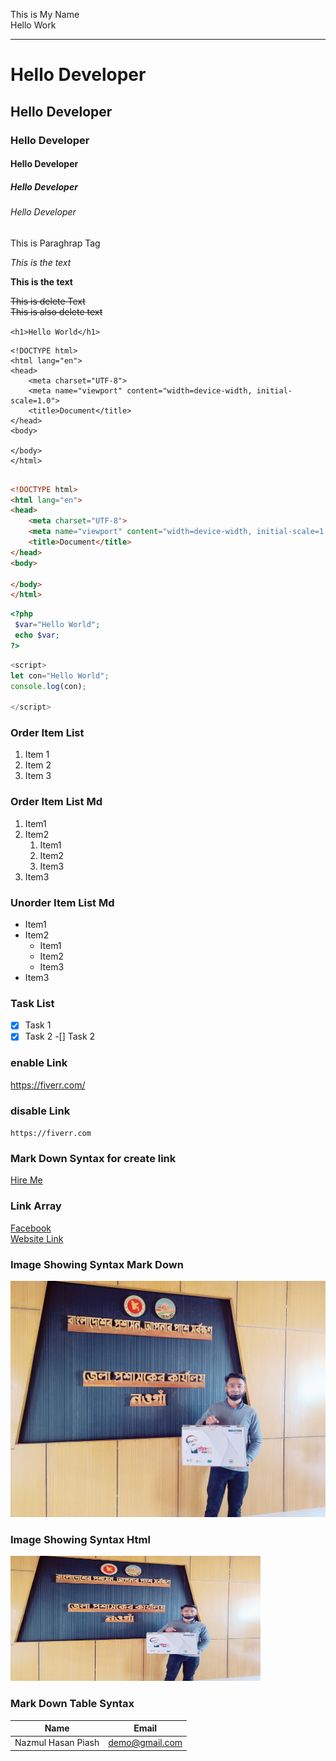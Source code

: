 <!--This is Comment Markdownd -->
This is My Name  
Hello Work
<!-- 3 Underscore For Horizental Line-->
___
<!-- ! # Mean Heading One-->
# Hello Developer
## Hello Developer
### Hello Developer
#### Hello Developer
##### Hello Developer
###### Hello Developer

<p>This is Paraghrap Tag</p>
<!-- <i>This is Italic</i>   -->

_This is the text_

<!-- <i>This is Bold</i>   -->
__This is the text__  

<!-- <i>This is Delete</i>   -->
<del>This is delete Text</del>  
~~This is also delete text~~  

<!-- <i>This is Inline Code</i>   -->
`<h1>Hello World</h1>`
<!-- <i>This is Muliple-Inline Code</i>   -->
```
<!DOCTYPE html>
<html lang="en">
<head>
    <meta charset="UTF-8">
    <meta name="viewport" content="width=device-width, initial-scale=1.0">
    <title>Document</title>
</head>
<body>
    
</body>
</html>


```

<!-- <i>This is Muliple-Inline Code with format</i>   -->
```html
<!DOCTYPE html>
<html lang="en">
<head>
    <meta charset="UTF-8">
    <meta name="viewport" content="width=device-width, initial-scale=1.0">
    <title>Document</title>
</head>
<body>
    
</body>
</html>
```

```php
<?php
 $var="Hello World";
 echo $var;
?>
```
```javascript
<script>
let con="Hello World";
console.log(con);

</script>
```

### Order Item List
<ol>
<li>Item 1</li>
<li>Item 2</li>
<li>Item 3</li>
</ol>

### Order Item List Md
1. Item1
2. Item2
    1. Item1
    2. Item2
    3. Item3
3. Item3

### Unorder Item List Md
- Item1
- Item2
    - Item1
    - Item2
    - Item3
- Item3

### Task List
-[X] Task 1
-[X] Task 2
-[] Task 2
### enable Link
https://fiverr.com/
### disable Link
`https://fiverr.com`

### Mark Down Syntax for create link
[Hire Me](https://fiverr.com/)

### Link Array 
[Facebook][fblink]  
[Website Link][weblink]  

[fblink]:[https://fiverr.com/]

[weblink]:[https://fiverr.com/]


### Image Showing Syntax Mark Down
![profile](./img/me.jpg)

### Image Showing Syntax Html
<img src="img/me.jpg" width="400px" height="200px">

### Mark Down Table Syntax
 | Name | Email|
 |------|------|
 |Nazmul Hasan Piash| demo@gmail.com|

    